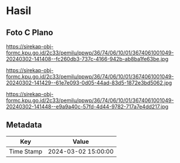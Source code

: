 # Hasil

## Foto C Plano

https://sirekap-obj-formc.kpu.go.id/2c33/pemilu/ppwp/36/74/06/10/01/3674061001049-20240302-141408--fc260db3-737c-4166-942b-ab8ba1fe63be.jpg

https://sirekap-obj-formc.kpu.go.id/2c33/pemilu/ppwp/36/74/06/10/01/3674061001049-20240302-141429--61e7e093-0d05-44ad-83d5-1872e3bd5062.jpg

https://sirekap-obj-formc.kpu.go.id/2c33/pemilu/ppwp/36/74/06/10/01/3674061001049-20240302-141448--e9a9a40c-57fd-4d44-9782-717a7e4dd217.jpg


## Metadata

| Key        | Value               |
| ---------- | ------------------- |
| Time Stamp | 2024-03-02 15:00:00 |



